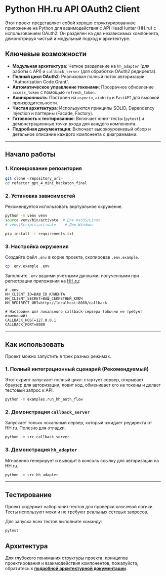 # Python HH.ru API OAuth2 Client

Этот проект представляет собой хорошо структурированное приложение на Python для взаимодействия с API HeadHunter (HH.ru) с использованием OAuth2. Он разделен на два независимых компонента, демонстрируя чистый и модульный подход к архитектуре.

## Ключевые возможности

-   **Модульная архитектура**: Четкое разделение на `hh_adapter` (для работы с API) и `callback_server` (для обработки OAuth2 редиректа).
-   **Полный цикл OAuth2**: Реализован полный поток авторизации "Authorization Code Grant".
-   **Автоматическое управление токенами**: Прозрачное обновление `access_token` с помощью `refresh_token`.
-   **Асинхронность**: Построен на `asyncio`, `aiohttp` и `FastAPI` для высокой производительности.
-   **Чистая архитектура**: Используются принципы SOLID, Dependency Injection и паттерны (Facade, Factory).
-   **Готовность к тестированию**: Включает юнит-тесты (`pytest`) и демонстрационные точки входа для каждого компонента.
-   **Подробная документация**: Включает высокоуровневый обзор и детальное описание каждого компонента с диаграммами.

---

## Начало работы

### 1. Клонирование репозитория

```bash
git clone <repository_url>
cd refactor_gpt_4_mini_hackaton_final
```

### 2. Установка зависимостей

Рекомендуется использовать виртуальное окружение.

```bash
python -m venv venv
source venv/bin/activate  # Для macOS/Linux
# venv\Scripts\activate    # Для Windows

pip install -r requirements.txt
```

### 3. Настройка окружения

Создайте файл `.env` в корне проекта, скопировав `.env.example`.

```bash
cp .env.example .env
```

Заполните `.env` вашими учетными данными, полученными при регистрации приложения на [HH.ru](https://dev.hh.ru/admin):

```dotenv
# .env
HH_CLIENT_ID=ВАШ_ID_КЛИЕНТА
HH_CLIENT_SECRET=ВАШ_СЕКРЕТНЫЙ_КЛЮЧ
HH_REDIRECT_URI=http://localhost:8080/callback

# Настройки для локального callback-сервера (обычно не требуют изменений)
CALLBACK_HOST=127.0.0.1
CALLBACK_PORT=8080
```

---

## Как использовать

Проект можно запустить в трех разных режимах.

### 1. Полный интеграционный сценарий (Рекомендуемый)

Этот скрипт запускает полный цикл: стартует сервер, открывает браузер для авторизации, ловит код, обменивает его на токены и делает тестовый запрос к API.

```bash
python -m examples.run_hh_auth_flow
```

### 2. Демонстрация `callback_server`

Запускает только локальный сервер, который ожидает редиректа от HH.ru. Полезно для отладки.

```bash
python -m src.callback_server
```

### 3. Демонстрация `hh_adapter`

Мгновенно генерирует и выводит в консоль ссылку для авторизации на HH.ru.

```bash
python -m src.hh_adapter
```

---

## Тестирование

Проект содержит набор юнит-тестов для проверки ключевой логики. Тесты используют моки и не требуют реальных сетевых запросов.

Для запуска всех тестов выполните команду:

```bash
pytest
```

## Архитектура

Для глубокого понимания структуры проекта, принципов проектирования и взаимодействия компонентов, пожалуйста, обратитесь к [**подробной архитектурной документации**](./docs/architecture/overview.md).
